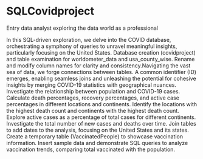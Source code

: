 # SQLCovidproject
Entry data analyst exploring the data world as a professional


In this SQL-driven exploration, we delve into the COVID database, orchestrating a symphony of queries to unravel meaningful insights, particularly focusing on the United States. Database creation (covidproject) and table examination for worldometer_data and usa_county_wise.
Rename and modify column names for clarity and consistency.Navigating the vast sea of data, we forge connections between tables. A common identifier (ID) emerges, enabling seamless joins and unleashing the potential for cohesive insights by merging COVID-19 statistics with geographical nuances.
Investigate the relationship between population and COVID-19 cases.
Calculate death percentages, recovery percentages, and active case percentages in different locations and continents.
Identify the locations with the highest death count and continents with the highest death count.
Explore active cases as a percentage of total cases for different continents.
Investigate the total number of new cases and deaths over time.
Join tables to add dates to the analysis, focusing on the United States and its states.
Create a temporary table (VaccinatedPeople) to showcase vaccination information.
Insert sample data and demonstrate SQL queries to analyze vaccination trends, comparing total vaccinated with the population.



